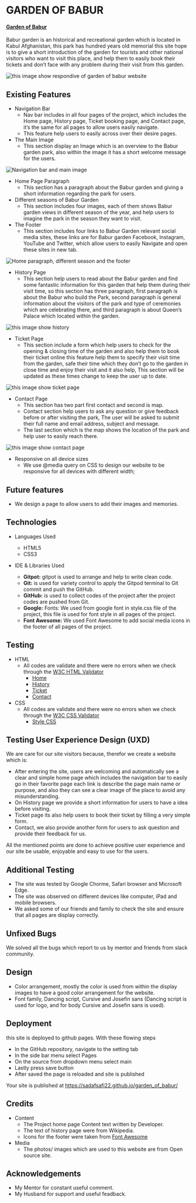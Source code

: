 # GARDEN OF BABUR

#### [Garden of Babur](https://sadafsafi22.github.io/garden_of_babur/index.html)

Babur garden is an historical and recreational garden which is located in Kabul Afghanistan, this park has hundred years old memorial this site hope is to give a short introduction of the garden for tourists and other national visitors who want to visit this place, and help them to easily book their tickets and don’t face with any problem during their visit from this garden. 

![this image show respondive of garden of babur website ](assets/images/amiresponsive.JPG)

## Existing Features

* 	Navigation Bar
     -	Nav bar includes in all four pages of the project, which includes the Home page, History page, Ticket booking page, and Contact page, it’s the same for all pages to allow users easily navigate. 
     - 	This feature help users to easily across over their desire pages.
*   The Main Image
    - This section display an Image which is an overview to the Babur garden park, also within the image it has a short welcome message for the users.

![Navigation bar and main image](assets/images/Nav-Menu.JPG)

* Home Page Paragraph
    - This section has a paragraph about the Babur garden and giving a short information regarding the park for users.
* Different seasons of Babur Garden
    - This section includes four images, each of them shows Babur garden views in different season of the year, and help users to imagine the park in the season they want to visit.
* The Footer 
    - This section includes four links to Babur Garden relevant social media sites, these links are for Babur garden Facebook, Instagram, YouTube and Twitter, which allow users to easily Navigate and open these sites in new tab.

![Home paragraph, different season and the footer](assets/images/other-footer.JPG)

* History Page
    - This section help users to read about the Babur garden and find some fantastic information for this garden that help them during their visit time, so this section has three paragraph, first paragraph is about the Babur who build the Park, second paragraph is general information about the visitors of the park and type of ceremonies which are celebrating there, and third paragraph is about Queen’s Palace which located within the garden.

![this image show history ](assets/images/history.JPG)

* Ticket Page
    - This section include a form which help users to check for the opening & closing time of the garden and also help them to book their ticket online this feature help them to specify their visit time from the garden, safe their time which they don’t go to the garden in close time and enjoy their visit and it also help, This section will be updated as these times change to keep the user up to date.

![this image show ticket page ](assets/images/ticket.JPG)

* Contact Page
    - This section has two part first contact and second is map.
    - Contact section help users to ask any question or give feedback before or after visiting the park, The user will be asked to submit their full name and email address, subject and message.
    - The last section which is the map shows the location of the park and help user to easily reach there.

![this image show contact page](assets/images/contact.JPG)

* Responsive on all device sizes
    - We use @media query on CSS to design our website to be responsive for all devices with different width;

## Future features
    
* We design a page to allow users to add their images and memories.

## Technologies

* Languages Used
    - HTML5
    - CSS3

* IDE & Libraries Used
    - **Gitpot:** gitpot is used to arrange and help to write clean code.
    - **Git:** is used for variety control to apply the Gitpod terminal to Git commit and push the GitHub.
    - **GitHub:** is used to collect codes of the project after the project codes are pushed from Git.
    - **Google:** Fonts: We used from google font in style.css file of the project, this file is used for font style in all pages of the project.
    - **Font Awesome:** We used Font Awesome to add social media icons in the footer of all pages of the project.

## Testing
* HTML 
    - All codes are validate and there were no errors when we check through the [W3C HTML Validator](https://validator.w3.org/)
        * [Home](https://validator.w3.org/nu/?doc=https%3A%2F%2Fsadafsafi22.github.io%2Fgarden_of_babur%2Findex.html)
        * [History](https://validator.w3.org/nu/?doc=https%3A%2F%2Fsadafsafi22.github.io%2Fgarden_of_babur%2Fhistory.html)
        * [Ticket](https://validator.w3.org/nu/?doc=https%3A%2F%2Fsadafsafi22.github.io%2Fgarden_of_babur%2Fticket.html)
        * [Contact](https://validator.w3.org/nu/?doc=https%3A%2F%2Fsadafsafi22.github.io%2Fgarden_of_babur%2Fcontact.html)
* CSS 
    - All codes are validate and there were no errors when we check through the [W3C CSS Validator](https://jigsaw.w3.org/css-validator/)
        * [Style CSS](https://jigsaw.w3.org/css-validator/validator?uri=https%3A%2F%2Fsadafsafi22.github.io%2Fgarden_of_babur%2Fticket.html&profile=css3svg&usermedium=all&warning=1&vextwarning=&lang=en)

## Testing User Experience Design (UXD)
We are care for our site visitors because, therefor we create a website which is:
* After entering the site, users are welcoming and automatically see a clear and simple home page which includes the navigation bar to easily go in their favorite page each link is describe the page main name or purpose, and also they can see a clear image of the place to avoid any misunderstanding.
* On History page we provide a short information for users to have a idea before visiting.
* Ticket page its also help users to book their ticket by filling a very simple form.
* Contact, we also provide another form for users to ask question and provide their feedback for us.

All the mentioned points are done to achieve positive user experience and our site be usable, enjoyable and easy to use for the users.

## Additional Testing 
* The site was tested by Google Chorme, Safari browser and Microsoft Edge.
* The site was observed on different devices like computer, iPad and mobile browsers.
* We asked some of our friends and family to check the site and ensure that all pages are display correctly.

## Unfixed Bugs

We solved all the bugs which report to us by mentor and friends from slack community.

## Design
* Color arrangement, mostly the color is used from within the display images to have a good color arrangement for the website.
* Font family, Dancing script, Cursive and Josefin sans (Dancing script is used for logo, and for body Cursive and Josefin sans is used).

## Deployment

this site is deployed to github pages. With these flowing steps 
* 	In the GitHub repository, navigate to the setting tab
* 	In the side bar menu select Pages
* 	On the source from dropdown menu select main
* 	Lastly press save button
*   After saved the page is reloaded and site is published 

Your site is published at https://sadafsafi22.github.io/garden_of_babur/


## Credits
* Content 
    - The Project home page Content text written by Developer.
    - The text of history page were from Wikipedia.
    - Icons for the footer were taken from [Font Awesome](https://fontawesome.com/)
* Media 
    - The photos/ images which are used to this website are from Open source site.

## Acknowledgements
* My Mentor for constant useful comment.
* My Husband for support and useful feadback.
